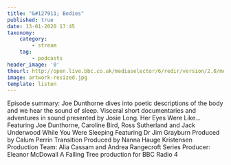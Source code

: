 ```yaml
---
title: "&#127911; Bodies"
published: true
date: 13-01-2020 17:45
taxonomy:
    category:
        - stream
    tag:
        - podcasts
header_image: '0'
theurl: http://open.live.bbc.co.uk/mediaselector/6/redir/version/2.0/mediaset/audio-nondrm-download/proto/http/vpid/p07y1qxl.mp3
image: artwork-resized.jpg
template: listen
--- 
```

Episode summary: Joe Dunthorne dives into poetic descriptions of the body and we hear the sound of sleep. Visceral short documentaries and adventures in sound presented by Josie Long. Her Eyes Were Like… Featuring Joe Dunthorne, Caroline Bird, Ross Sutherland and Jack Underwood While You Were Sleeping Featuring Dr Jim Grayburn Produced by Calum Perrin Transition Produced by Nanna Hauge Kristensen Production Team: Alia Cassam and Andrea Rangecroft Series Producer: Eleanor McDowall A Falling Tree production for BBC Radio 4
